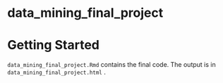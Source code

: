 # data_mining_final_project

# Getting Started

`data_mining_final_project.Rmd` contains the final code. The output is in `data_mining_final_project.html` .